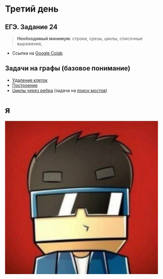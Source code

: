 # Третий день

## ЕГЭ. Задание 24

 > **Необходимый минимум:** строки, срезы, циклы, списочные выражения, 

 - Ссылка на [Google Colab](https://colab.research.google.com/drive/1UNlHD5QiG71vWatoV7_z6_k7xsdF5E_K?usp=sharing)

## Задачи на графы (базовое понимание)
 - [Удаление клеток](https://informatics.msk.ru/mod/statements/view.php?chapterid=652#1)
 - [Построение](https://informatics.msk.ru/mod/statements/view.php?chapterid=166#1)
 - [Циклы через ребра](https://informatics.msk.ru/mod/statements/view.php?chapterid=112824#1) (задача на [поиск мостов](http://www.e-maxx-ru.1gb.ru/algo/bridge_searching))
  
# я
![alt text](image.png)